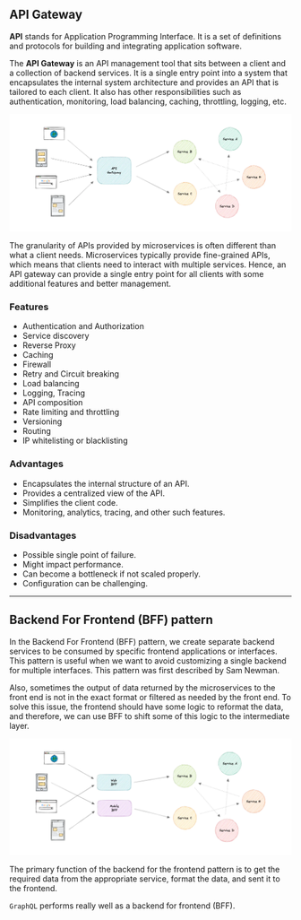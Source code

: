 ## API Gateway
__API__ stands for Application Programming Interface. It is a set of definitions and protocols for building and integrating application software.

The __API Gateway__ is an API management tool that sits between a client and a collection of backend services. It is a single entry point into a system that encapsulates the internal system architecture and provides an API that is tailored to each client. It also has other responsibilities such as authentication, monitoring, load balancing, caching, throttling, logging, etc.

![api-gateway](./images/api-gateway.webp)

The granularity of APIs provided by microservices is often different than what a client needs. Microservices typically provide fine-grained APIs, which means that clients need to interact with multiple services. Hence, an API gateway can provide a single entry point for all clients with some additional features and better management.

### Features
* Authentication and Authorization
* Service discovery
* Reverse Proxy
* Caching
* Firewall
* Retry and Circuit breaking
* Load balancing
* Logging, Tracing
* API composition
* Rate limiting and throttling
* Versioning
* Routing
* IP whitelisting or blacklisting

### Advantages
* Encapsulates the internal structure of an API.
* Provides a centralized view of the API.
* Simplifies the client code.
* Monitoring, analytics, tracing, and other such features.

### Disadvantages
* Possible single point of failure.
* Might impact performance.
* Can become a bottleneck if not scaled properly.
* Configuration can be challenging.

---

## Backend For Frontend (BFF) pattern
In the Backend For Frontend (BFF) pattern, we create separate backend services to be consumed by specific frontend applications or interfaces. This pattern is useful when we want to avoid customizing a single backend for multiple interfaces. This pattern was first described by Sam Newman.

Also, sometimes the output of data returned by the microservices to the front end is not in the exact format or filtered as needed by the front end. To solve this issue, the frontend should have some logic to reformat the data, and therefore, we can use BFF to shift some of this logic to the intermediate layer.

![backend-for-frontend](./images/backend-for-frontend.webp)

The primary function of the backend for the frontend pattern is to get the required data from the appropriate service, format the data, and sent it to the frontend.

`GraphQL` performs really well as a backend for frontend (BFF).
